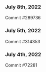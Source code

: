 ### July 8th, 2022

Commit #289736

### July 5th, 2022

Commit #314353


### July 4th, 2022

Commit #72281

